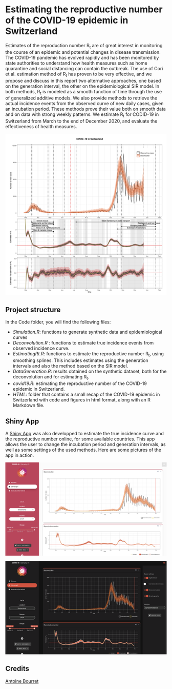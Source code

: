 # Estimating the reproductive number of the COVID-19 epidemic in Switzerland

Estimates of the reproduction number R<sub>t</sub> are of great interest in monitoring the course of an epidemic and potential changes in disease transmission. The COVID-19 pandemic has evolved rapidly and has been monitored by state authorities to understand how health measures such as home quarantine and social distancing can contain the outbreak. The use of Cori et al. estimation method of R<sub>t</sub> has proven to be very effective, and we propose and discuss in this report two alternative approaches, one based on the generation interval, the other on the epidemiological SIR model. In both methods, R<sub>t</sub> is modeled as a smooth function of time through the use of generalized additive models. We also provide methods to retrieve the actual incidence events from the observed curve of new daily cases, given an incubation period. These methods prove their value both on smooth data and on data with strong weekly patterns.
We estimate R<sub>t</sub> for CODID-19 in Switzerland from March to the end of December 2020, and evaluate the effectiveness of health measures. 

<p align="center">
  <img src="Figures/R_in_Switzerland.png" width="700"/>
</p>

## Project structure

In the Code folder, you will find the following files:
- _Simulation.R_: functions to generate synthetic data and epidemiological curves
- _Deconvolution.R_ : functions to estimate true incidence events from observed incidence curve.
- _EstimatingRt.R_: functions to estimate the reproductive number R<sub>t</sub>, using smoothing splines. This includes estimates using the generation intervals and also the method based on the SIR model.
- _DataGeneration.R_: results obtained on the synthetic dataset, both for the deconvolution and for estimating R<sub>t</sub>.
- _covid19.R_: estimating the reproductive number of the COVID-19 epidemic in Switzerland.
- _HTML_: folder that contains a small recap of the COVID-19 epidemic in Switzerland with code and figures in html format, along with an R Markdown file.


## Shiny App

A [Shiny App](https://antoinestats.shinyapps.io/ShinyAppCOVID19/) was also developped to estimate the true incidence curve and the reproductive number online, for some available countries. This app allows the user to change the incubation period and generation intervals, as well as some settings of the used methods.
Here are some pictures of the app in action.

<p align="center">
  <img src="Figures/daymode.png" width="700"/>
</p>

<p align="center">
  <img src="Figures/darkmode.png" width="700"/>
</p>


## Credits

[Antoine Bourret](<antoine.bourret@epfl.ch>)

